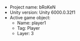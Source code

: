 <!-- UNITY CODE ASSIST INSTRUCTIONS START -->
- Project name: bRoKeN
- Unity version: Unity 6000.0.32f1
- Active game object:
  - Name: player1
  - Tag: Player
  - Layer: 3
<!-- UNITY CODE ASSIST INSTRUCTIONS END -->